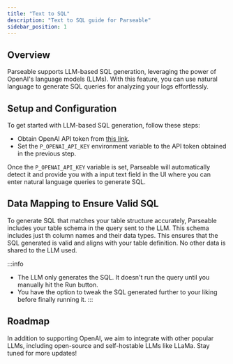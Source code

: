 ```yaml
---
title: "Text to SQL"
description: "Text to SQL guide for Parseable"
sidebar_position: 1
---
```

## Overview 
Parseable supports LLM-based SQL generation, leveraging the power of OpenAI's language models (LLMs). With this feature, you can use natural language to generate SQL queries for analyzing your logs effortlessly.

## Setup and Configuration
To get started with LLM-based SQL generation, follow these steps:

- Obtain OpenAI API token from [this link](https://platform.openai.com/account/api-keys).
- Set the `P_OPENAI_API_KEY` environment variable to the API token obtained in the previous step.

Once the `P_OPENAI_API_KEY` variable is set, Parseable will automatically detect it and provide you with a input text field in the UI where you can enter natural language queries to generate SQL.

## Data Mapping to Ensure Valid SQL
To generate SQL that matches your table structure accurately, Parseable includes your table schema in the query sent to the LLM. This schema includes just th column names and their data types. This ensures that the SQL generated is valid and aligns with your table definition. No other data is shared to the LLM used.

:::info
- The LLM only generates the SQL. It doesn't run the query until you manually hit the Run button.
- You have the option to tweak the SQL generated further to your liking before finally running it.
:::

## Roadmap
In addition to supporting OpenAI, we aim to integrate with other popular LLMs, including open-source and self-hostable LLMs like LLaMa. Stay tuned for more updates!